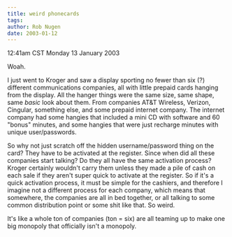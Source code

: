 ```yaml
---
title: weird phonecards
tags: 
author: Rob Nugen
date: 2003-01-12
---
```


<p class=date>12:41am CST Monday 13 January 2003</p>

<p>Woah.</p>

<p>I just went to Kroger and saw a display sporting no fewer than six
(?) different communications companies, all with little prepaid cards
hanging from the display.  All the hanger things were the same size,
same shape, same <em>basic</em> look about them.  From companies AT&T
Wireless, Verizon, Cingular, something else, and some prepaid internet
company.  The internet company had some hangies that included a mini
CD with software and 60 "bonus" minutes, and some hangies that were
just recharge minutes with unique user/passwords.</p>

<p>So why not just scratch off the hidden username/password thing on
the card?  They have to be activated at the register.  Since when did
all these companies start talking?  Do they all have the same
activation process?  Kroger certainly wouldn't carry them unless they
made a pile of cash on each sale if they aren't super quick to
activate at the register.  So if it's a quick activation process, it
must be simple for the cashiers, and therefore I imagine not a
different process for each company, which means that somewhere, the
companies are all in bed together, or all talking to some common
distribution point or some shit like that.  So weird.</p>

<p>It's like a whole ton of companies (ton = six) are all teaming up
to make one big monopoly that officially isn't a monopoly.</p>

